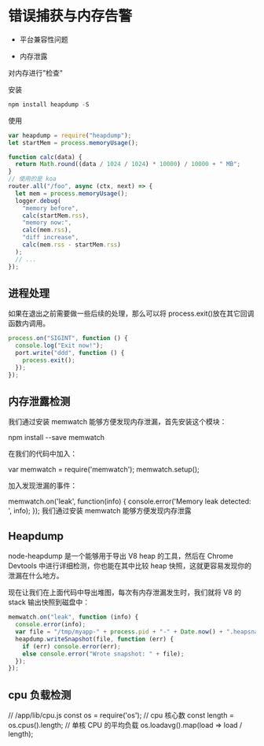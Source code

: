 # 错误捕获与内存告警

- 平台兼容性问题

- 内存泄露

对内存进行"检查"

安装

```js
npm install heapdump -S
```

使用

```js
var heapdump = require("heapdump");
let startMem = process.memoryUsage();

function calc(data) {
  return Math.round((data / 1024 / 1024) * 10000) / 10000 + " MB";
}
// 使用的是 koa
router.all("/foo", async (ctx, next) => {
  let mem = process.memoryUsage();
  logger.debug(
    "memory before",
    calc(startMem.rss),
    "memory now:",
    calc(mem.rss),
    "diff increase",
    calc(mem.rss - startMem.rss)
  );
  // ...
});
```

## 进程处理

如果在退出之前需要做一些后续的处理，那么可以将 process.exit()放在其它回调函数内调用。

```js
process.on("SIGINT", function () {
  console.log("Exit now!");
  port.write("ddd", function () {
    process.exit();
  });
});
```

## 内存泄露检测

我们通过安装 memwatch 能够方便发现内存泄漏，首先安装这个模块：

npm install --save memwatch

在我们的代码中加入：

var memwatch = require('memwatch');
memwatch.setup();

加入发现泄漏的事件：

memwatch.on('leak', function(info) {
console.error('Memory leak detected: ', info);
});
我们通过安装 memwatch 能够方便发现内存泄露

## Heapdump

node-heapdump 是一个能够用于导出 V8 heap 的工具，然后在 Chrome Devtools 中进行详细检测，你也能在其中比较 heap 快照，这就更容易发现你的泄漏在什么地方。

现在让我们在上面代码中导出堆图，每次有内存泄漏发生时，我们就将 V8 的 stack 输出快照到磁盘中：

```js
memwatch.on("leak", function (info) {
  console.error(info);
  var file = "/tmp/myapp-" + process.pid + "-" + Date.now() + ".heapsnapshot";
  heapdump.writeSnapshot(file, function (err) {
    if (err) console.error(err);
    else console.error("Wrote snapshot: " + file);
  });
});
```

## cpu 负载检测

// /app/lib/cpu.js
const os = require('os');
// cpu 核心数
const length = os.cpus().length;
// 单核 CPU 的平均负载
os.loadavg().map(load => load / length);
